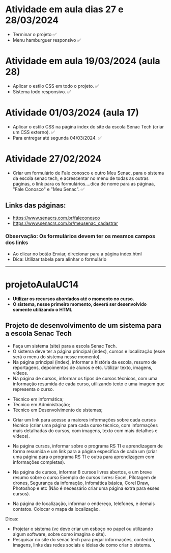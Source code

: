 # Atividade em aula dias 27 e 28/03/2024
- Terminar o projeto :white_check_mark:
- Menu hamburguer responsivo :white_check_mark:

# Atividade em aula 19/03/2024 (aula 28)
- Aplicar o estilo CSS em todo o projeto. :white_check_mark:
- Sistema todo responsivo. :white_check_mark:

# Atividade 01/03/2024 (aula 17)
- Aplicar o estilo CSS na página index do site da escola Senac Tech (criar um CSS externo). :white_check_mark:
- Para entregar até segunda 04/03/2024. :white_check_mark:

# Atividade 27/02/2024
- Criar um formulário de Fale conosco e outro Meu Senac, para o sistema da escola senac tech, e acrescentar no menu de todas as outras páginas, o link para os formulários....dica de nome para as páginaa, "Fale Conosco" e "Meu Senac". :white_check_mark:

## Links das páginas:
- https://www.senacrs.com.br/faleconosco
- https://www.senacrs.com.br/meusenac_cadastrar

### Observação: Os formulários devem ter os mesmos campos dos links

- Ao clicar no botão Enviar, direcionar para a página index.html
- Dica: Utilizar tabela para alinhar o formulário

<hr>

# projetoAulaUC14
- <strong> Utilizar os recursos abordados até o momento no curso.
- O sistema, nesse primeiro momento, deverá ser desenvolvido somente utilizando o HTML</strong>

## Projeto de desenvolvimento de um sistema para a escola Senac Tech

* Faça um sistema (site) para a escola Senac Tech.
* O sistema deve ter a página principal (index), cursos e localização (esse será o menu do sistema nesse momento).
* Na página principal (index), informar a história da escola, resumo de reportagens, depoimentos de alunos e etc.  Utilizar texto, imagens, vídeos.
* Na página de cursos, informar os tipos de cursos técnicos, com uma informação resumida de cada curso, utilizando texto e uma imagem que representa o curso.
- Técnico em informática;
- Técnico em Administração;
- Técnico em Desenvolvimento de sistemas;
* Criar um link para acesso a maiores informações sobre cada cursos técnico (criar uma página para cada curso técnico, com informações mais detalhadas do cursos, com imagens, texto com mais detalhes e vídeos).

* Na página cursos, informar sobre o programa RS TI e aprendizagem de forma resumida e um link para a página específica de cada um (criar uma página para o programa RS TI e outra para aprendizagem com informações completas).

* Na página de cursos, informar 8 cursos livres abertos, e um breve resumo sobre o curso
Exemplo de cursos livres: Excel, Pilotagem de drones, Segurança da infomação, Infomática básica, Corel Draw, Photoshop e etc (Não é necessário criar uma página extra para esses cursos).
* Na página de localização, informar o endereço, telefones, e demais contatos. Colocar o mapa da localização.

Dicas:
- Projetar o sistema (vc deve criar um esboço no papel ou utilizando algum software, sobre como imagina o site).
- Pesquisar no site do senac tech para pegar informações, conteúdo, imagens, links das redes sociais e ideias de como criar o sistema.

